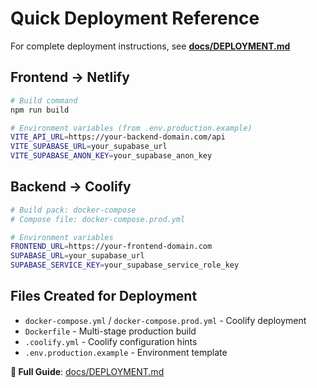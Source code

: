 # Quick Deployment Reference

For complete deployment instructions, see **[docs/DEPLOYMENT.md](docs/DEPLOYMENT.md)**

## Frontend → Netlify
```bash
# Build command
npm run build

# Environment variables (from .env.production.example)
VITE_API_URL=https://your-backend-domain.com/api
VITE_SUPABASE_URL=your_supabase_url
VITE_SUPABASE_ANON_KEY=your_supabase_anon_key
```

## Backend → Coolify  
```bash
# Build pack: docker-compose
# Compose file: docker-compose.prod.yml

# Environment variables
FRONTEND_URL=https://your-frontend-domain.com
SUPABASE_URL=your_supabase_url  
SUPABASE_SERVICE_KEY=your_supabase_service_role_key
```

## Files Created for Deployment
- `docker-compose.yml` / `docker-compose.prod.yml` - Coolify deployment
- `Dockerfile` - Multi-stage production build
- `.coolify.yml` - Coolify configuration hints
- `.env.production.example` - Environment template

**📖 Full Guide**: [docs/DEPLOYMENT.md](docs/DEPLOYMENT.md)